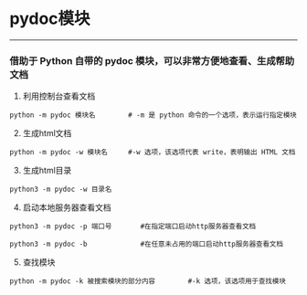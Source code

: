 # pydoc模块
___
### 借助于 Python 自带的 pydoc 模块，可以非常方便地查看、生成帮助文档

1. 利用控制台查看文档

`python -m pydoc 模块名        # -m 是 python 命令的一个选项，表示运行指定模块`

2. 生成html文档

`python -m pydoc -w 模块名     #-w 选项，该选项代表 write，表明输出 HTML 文档`

3. 生成html目录

`python3 -m pydoc -w 目录名`

4. 启动本地服务器查看文档

`python3 -m pydoc -p 端口号       #在指定端口启动http服务器查看文档`

`python3 -m pydoc -b             #在任意未占用的端口启动http服务器查看文档`

5. 查找模块

`python -m pydoc -k 被搜索模块的部分内容        #-k 选项，该选项用于查找模块`

